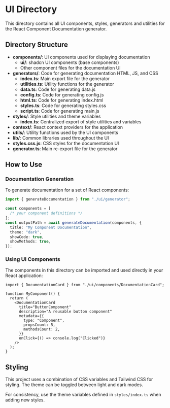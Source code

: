 # UI Directory

This directory contains all UI components, styles, generators and utilities for the React Component Documentation generator.

## Directory Structure

- **components/**: UI components used for displaying documentation
  - **ui/**: shadcn UI components (base components)
  - Other component files for the documentation UI
- **generators/**: Code for generating documentation HTML, JS, and CSS
  - **index.ts**: Main export file for the generator
  - **utilities.ts**: Utility functions for the generator
  - **data.ts**: Code for generating data.js
  - **config.ts**: Code for generating config.js
  - **html.ts**: Code for generating index.html
  - **styles.ts**: Code for generating styles.css
  - **script.ts**: Code for generating main.js
- **styles/**: Style utilities and theme variables
  - **index.ts**: Centralized export of style utilities and variables
- **context/**: React context providers for the application
- **utils/**: Utility functions used by the UI components
- **lib/**: Common libraries used throughout the UI
- **styles.css.js**: CSS styles for the documentation UI
- **generator.ts**: Main re-export file for the generator

## How to Use

### Documentation Generation

To generate documentation for a set of React components:

```typescript
import { generateDocumentation } from "./ui/generator";

const components = [
  /* your component definitions */
];
const outputPath = await generateDocumentation(components, {
  title: "My Component Documentation",
  theme: "dark",
  showCode: true,
  showMethods: true,
});
```

### Using UI Components

The components in this directory can be imported and used directly in your React application:

```tsx
import { DocumentationCard } from "./ui/components/DocumentationCard";

function MyComponent() {
  return (
    <DocumentationCard
      title="ButtonComponent"
      description="A reusable button component"
      metadata={{
        type: "Component",
        propsCount: 5,
        methodsCount: 2,
      }}
      onClick={() => console.log("Clicked")}
    />
  );
}
```

## Styling

This project uses a combination of CSS variables and Tailwind CSS for styling. The theme can be toggled between light and dark modes.

For consistency, use the theme variables defined in `styles/index.ts` when adding new styles.
